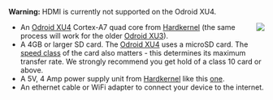 __Warning:__ HDMI is currently not supported on the Odroid XU4.

<img style="float: right;padding-left: 10px;" src="/img/odroid-xu4/odroid-xu4.jpg">

* An [Odroid XU4][odroidXU4-link] Cortex-A7 quad core from [Hardkernel][hardkernel-link] (the same process will work for the older [Odroid XU3][xu3-link]).
* A 4GB or larger SD card. The [Odroid XU4][odroidXU4-link] uses a microSD card. The [speed class][speed_class] of the card also matters - this determines its maximum transfer rate. We strongly recommend you get hold of a class 10 card or above.
* A 5V, 4 Amp power supply unit from [Hardkernel][hardkernel-link] like this [one][XU4-PSU-link].
* An ethernet cable or WiFi adapter to connect your device to the internet.

[hardkernel-link]: https://www.hardkernel.com/
[XU4-PSU-link]: https://www.hardkernel.com/shop/5v-4a-power-supply-us-plug-2/
[xu3-link]: https://www.hardkernel.com/shop/odroid-xu3/
[odroidXU4-link]: https://www.hardkernel.com/shop/odroid-xu4-special-price/
[speed_class]: http://en.wikipedia.org/wiki/Sd_card#Speed_class_rating
